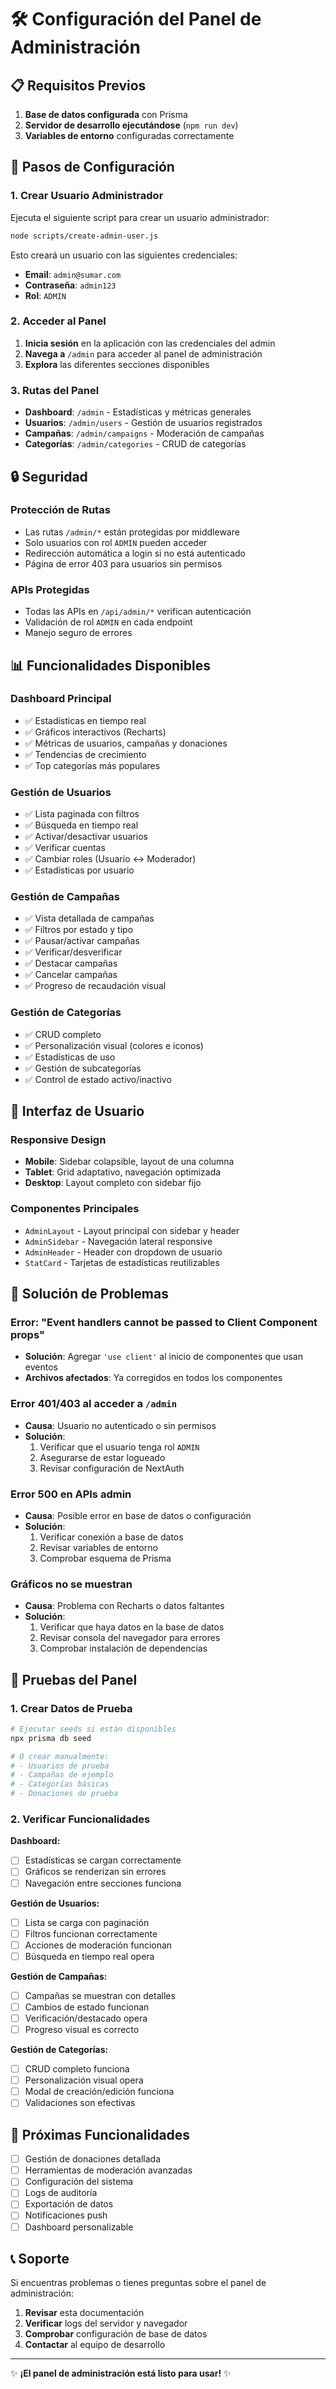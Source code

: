 # 🛠️ Configuración del Panel de Administración

## 📋 Requisitos Previos

1. **Base de datos configurada** con Prisma
2. **Servidor de desarrollo ejecutándose** (`npm run dev`)
3. **Variables de entorno** configuradas correctamente

## 🚀 Pasos de Configuración

### 1. Crear Usuario Administrador

Ejecuta el siguiente script para crear un usuario administrador:

```bash
node scripts/create-admin-user.js
```

Esto creará un usuario con las siguientes credenciales:
- **Email**: `admin@sumar.com`
- **Contraseña**: `admin123`
- **Rol**: `ADMIN`

### 2. Acceder al Panel

1. **Inicia sesión** en la aplicación con las credenciales del admin
2. **Navega a** `/admin` para acceder al panel de administración
3. **Explora** las diferentes secciones disponibles

### 3. Rutas del Panel

- **Dashboard**: `/admin` - Estadísticas y métricas generales
- **Usuarios**: `/admin/users` - Gestión de usuarios registrados
- **Campañas**: `/admin/campaigns` - Moderación de campañas
- **Categorías**: `/admin/categories` - CRUD de categorías

## 🔒 Seguridad

### Protección de Rutas
- Las rutas `/admin/*` están protegidas por middleware
- Solo usuarios con rol `ADMIN` pueden acceder
- Redirección automática a login si no está autenticado
- Página de error 403 para usuarios sin permisos

### APIs Protegidas
- Todas las APIs en `/api/admin/*` verifican autenticación
- Validación de rol `ADMIN` en cada endpoint
- Manejo seguro de errores

## 📊 Funcionalidades Disponibles

### Dashboard Principal
- ✅ Estadísticas en tiempo real
- ✅ Gráficos interactivos (Recharts)
- ✅ Métricas de usuarios, campañas y donaciones
- ✅ Tendencias de crecimiento
- ✅ Top categorías más populares

### Gestión de Usuarios
- ✅ Lista paginada con filtros
- ✅ Búsqueda en tiempo real
- ✅ Activar/desactivar usuarios
- ✅ Verificar cuentas
- ✅ Cambiar roles (Usuario ↔ Moderador)
- ✅ Estadísticas por usuario

### Gestión de Campañas
- ✅ Vista detallada de campañas
- ✅ Filtros por estado y tipo
- ✅ Pausar/activar campañas
- ✅ Verificar/desverificar
- ✅ Destacar campañas
- ✅ Cancelar campañas
- ✅ Progreso de recaudación visual

### Gestión de Categorías
- ✅ CRUD completo
- ✅ Personalización visual (colores e iconos)
- ✅ Estadísticas de uso
- ✅ Gestión de subcategorías
- ✅ Control de estado activo/inactivo

## 🎨 Interfaz de Usuario

### Responsive Design
- **Mobile**: Sidebar colapsible, layout de una columna
- **Tablet**: Grid adaptativo, navegación optimizada
- **Desktop**: Layout completo con sidebar fijo

### Componentes Principales
- `AdminLayout` - Layout principal con sidebar y header
- `AdminSidebar` - Navegación lateral responsive
- `AdminHeader` - Header con dropdown de usuario
- `StatCard` - Tarjetas de estadísticas reutilizables

## 🔧 Solución de Problemas

### Error: "Event handlers cannot be passed to Client Component props"
- **Solución**: Agregar `'use client'` al inicio de componentes que usan eventos
- **Archivos afectados**: Ya corregidos en todos los componentes

### Error 401/403 al acceder a `/admin`
- **Causa**: Usuario no autenticado o sin permisos
- **Solución**: 
  1. Verificar que el usuario tenga rol `ADMIN`
  2. Asegurarse de estar logueado
  3. Revisar configuración de NextAuth

### Error 500 en APIs admin
- **Causa**: Posible error en base de datos o configuración
- **Solución**:
  1. Verificar conexión a base de datos
  2. Revisar variables de entorno
  3. Comprobar esquema de Prisma

### Gráficos no se muestran
- **Causa**: Problema con Recharts o datos faltantes
- **Solución**:
  1. Verificar que haya datos en la base de datos
  2. Revisar consola del navegador para errores
  3. Comprobar instalación de dependencias

## 📱 Pruebas del Panel

### 1. Crear Datos de Prueba

```bash
# Ejecutar seeds si están disponibles
npx prisma db seed

# O crear manualmente:
# - Usuarios de prueba
# - Campañas de ejemplo
# - Categorías básicas
# - Donaciones de prueba
```

### 2. Verificar Funcionalidades

**Dashboard:**
- [ ] Estadísticas se cargan correctamente
- [ ] Gráficos se renderizan sin errores
- [ ] Navegación entre secciones funciona

**Gestión de Usuarios:**
- [ ] Lista se carga con paginación
- [ ] Filtros funcionan correctamente
- [ ] Acciones de moderación funcionan
- [ ] Búsqueda en tiempo real opera

**Gestión de Campañas:**
- [ ] Campañas se muestran con detalles
- [ ] Cambios de estado funcionan
- [ ] Verificación/destacado opera
- [ ] Progreso visual es correcto

**Gestión de Categorías:**
- [ ] CRUD completo funciona
- [ ] Personalización visual opera
- [ ] Modal de creación/edición funciona
- [ ] Validaciones son efectivas

## 🔄 Próximas Funcionalidades

- [ ] Gestión de donaciones detallada
- [ ] Herramientas de moderación avanzadas
- [ ] Configuración del sistema
- [ ] Logs de auditoría
- [ ] Exportación de datos
- [ ] Notificaciones push
- [ ] Dashboard personalizable

## 📞 Soporte

Si encuentras problemas o tienes preguntas sobre el panel de administración:

1. **Revisar** esta documentación
2. **Verificar** logs del servidor y navegador
3. **Comprobar** configuración de base de datos
4. **Contactar** al equipo de desarrollo

---

✨ **¡El panel de administración está listo para usar!** ✨
